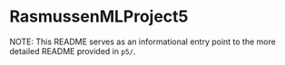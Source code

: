 # RasmussenMLProject5

NOTE: This README serves as an informational entry point to the more detailed README provided in `p5/`.